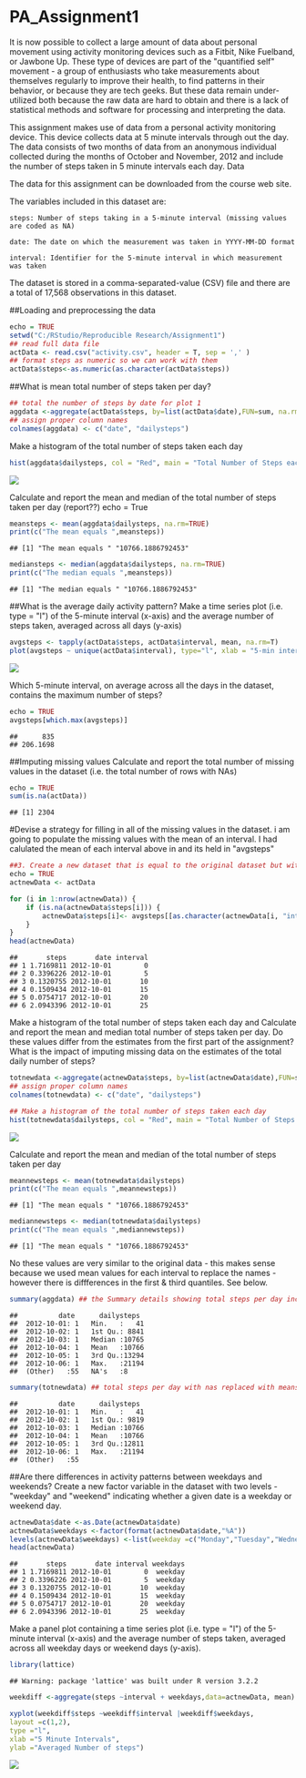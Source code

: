 # PA_Assignment1


It is now possible to collect a large amount of data about personal movement using activity monitoring devices such as a Fitbit, Nike Fuelband, or Jawbone Up. These type of devices are part of the "quantified self" movement - a group of enthusiasts who take measurements about themselves regularly to improve their health, to find patterns in their behavior, or because they are tech geeks. But these data remain under-utilized both because the raw data are hard to obtain and there is a lack of statistical methods and software for processing and interpreting the data.

This assignment makes use of data from a personal activity monitoring device. This device collects data at 5 minute intervals through out the day. The data consists of two months of data from an anonymous individual collected during the months of October and November, 2012 and include the number of steps taken in 5 minute intervals each day.
Data

The data for this assignment can be downloaded from the course web site.

The variables included in this dataset are:

    steps: Number of steps taking in a 5-minute interval (missing values are coded as NA)

    date: The date on which the measurement was taken in YYYY-MM-DD format

    interval: Identifier for the 5-minute interval in which measurement was taken

The dataset is stored in a comma-separated-value (CSV) file and there are a total of 17,568 observations in this dataset.

##Loading and preprocessing the data


```r
echo = TRUE
setwd("C:/RStudio/Reproducible Research/Assignment1")
## read full data file
actData <- read.csv("activity.csv", header = T, sep = ',' )
## format steps as numeric so we can work with them
actData$steps<-as.numeric(as.character(actData$steps))
```

##What is mean total number of steps taken per day?

```r
## total the number of steps by date for plot 1
aggdata <-aggregate(actData$steps, by=list(actData$date),FUN=sum, na.rm=FALSE)
## assign proper column names
colnames(aggdata) <- c("date", "dailysteps")
```

 Make a histogram of the total number of steps taken each day

```r
hist(aggdata$dailysteps, col = "Red", main = "Total Number of Steps each Day", xlab = "Total Steps")
```

![](PA1_template_files/figure-html/unnamed-chunk-3-1.png) 

Calculate and report the mean and median of the total number of steps taken per day (report??)
echo = True

```r
meansteps <- mean(aggdata$dailysteps, na.rm=TRUE)
print(c("The mean equals ",meansteps))
```

```
## [1] "The mean equals " "10766.1886792453"
```

```r
mediansteps <- median(aggdata$dailysteps, na.rm=TRUE)
print(c("The median equals ",meansteps))
```

```
## [1] "The median equals " "10766.1886792453"
```

##What is the average daily activity pattern?
Make a time series plot (i.e. type = "l") of the 5-minute interval (x-axis) and the average number of steps taken, averaged across all days (y-axis)

```r
avgsteps <- tapply(actData$steps, actData$interval, mean, na.rm=T)
plot(avgsteps ~ unique(actData$interval), type="l", xlab = "5-min interval")
```

![](PA1_template_files/figure-html/unnamed-chunk-5-1.png) 

Which 5-minute interval, on average across all the days in the dataset, contains the maximum number of steps?

```r
echo = TRUE
avgsteps[which.max(avgsteps)]
```

```
##      835 
## 206.1698
```
##Imputing missing values
Calculate and report the total number of missing values in the dataset (i.e. the total number of rows with NAs)

```r
echo = TRUE
sum(is.na(actData))
```

```
## [1] 2304
```
#Devise a strategy for filling in all of the missing values in the dataset.
i am going to populate the missing values with the mean of an interval. I had calulated the mean of each
interval above in and its held in "avgsteps"

```r
##3. Create a new dataset that is equal to the original dataset but with the missing data filled in.
echo = TRUE
actnewData <- actData

for (i in 1:nrow(actnewData)) {
    if (is.na(actnewData$steps[i])) {
        actnewData$steps[i]<- avgsteps[[as.character(actnewData[i, "interval"])]]
    }
}
head(actnewData)
```

```
##       steps       date interval
## 1 1.7169811 2012-10-01        0
## 2 0.3396226 2012-10-01        5
## 3 0.1320755 2012-10-01       10
## 4 0.1509434 2012-10-01       15
## 5 0.0754717 2012-10-01       20
## 6 2.0943396 2012-10-01       25
```
Make a histogram of the total number of steps taken each day and Calculate and report the mean and median total number of steps taken per day. Do these values differ from the estimates from the first part of the assignment? What is the impact of imputing missing data on the estimates of the total daily number of steps?

```r
totnewdata <-aggregate(actnewData$steps, by=list(actnewData$date),FUN=sum, na.rm=FALSE)
## assign proper column names
colnames(totnewdata) <- c("date", "dailysteps")

## Make a histogram of the total number of steps taken each day
hist(totnewdata$dailysteps, col = "Red", main = "Total Number of Steps (with added missing values)", xlab = "Total Steps")
```

![](PA1_template_files/figure-html/unnamed-chunk-9-1.png) 

Calculate and report the mean and median of the total number of steps taken per day

```r
meannewsteps <- mean(totnewdata$dailysteps)
print(c("The mean equals ",meannewsteps))
```

```
## [1] "The mean equals " "10766.1886792453"
```

```r
mediannewsteps <- median(totnewdata$dailysteps)
print(c("The mean equals ",mediannewsteps))
```

```
## [1] "The mean equals " "10766.1886792453"
```
No these values are very similar to the original data - this makes sense because we used mean values for each interval to replace the names - however there is diffferences in the first & third quantiles. See below.

```r
summary(aggdata) ## the Summary details showing total steps per day including na's
```

```
##          date      dailysteps   
##  2012-10-01: 1   Min.   :   41  
##  2012-10-02: 1   1st Qu.: 8841  
##  2012-10-03: 1   Median :10765  
##  2012-10-04: 1   Mean   :10766  
##  2012-10-05: 1   3rd Qu.:13294  
##  2012-10-06: 1   Max.   :21194  
##  (Other)   :55   NA's   :8
```

```r
summary(totnewdata) ## total steps per day with nas replaced with means of intervals
```

```
##          date      dailysteps   
##  2012-10-01: 1   Min.   :   41  
##  2012-10-02: 1   1st Qu.: 9819  
##  2012-10-03: 1   Median :10766  
##  2012-10-04: 1   Mean   :10766  
##  2012-10-05: 1   3rd Qu.:12811  
##  2012-10-06: 1   Max.   :21194  
##  (Other)   :55
```
##Are there differences in activity patterns between weekdays and weekends?
Create a new factor variable in the dataset with two levels - "weekday" and "weekend" indicating whether a given date is a weekday or weekend day.

```r
actnewData$date <-as.Date(actnewData$date)
actnewData$weekdays <-factor(format(actnewData$date,"%A"))
levels(actnewData$weekdays) <-list(weekday =c("Monday","Tuesday","Wednesday","Thursday","Friday"),weekend =c("Saturday","Sunday"))
head(actnewData)
```

```
##       steps       date interval weekdays
## 1 1.7169811 2012-10-01        0  weekday
## 2 0.3396226 2012-10-01        5  weekday
## 3 0.1320755 2012-10-01       10  weekday
## 4 0.1509434 2012-10-01       15  weekday
## 5 0.0754717 2012-10-01       20  weekday
## 6 2.0943396 2012-10-01       25  weekday
```
Make a panel plot containing a time series plot (i.e. type = "l") of the 5-minute interval (x-axis) and the average number of steps taken, averaged across all weekday days or weekend days (y-axis).

```r
library(lattice)
```

```
## Warning: package 'lattice' was built under R version 3.2.2
```

```r
weekdiff <-aggregate(steps ~interval + weekdays,data=actnewData, mean)

xyplot(weekdiff$steps ~weekdiff$interval |weekdiff$weekdays,
layout =c(1,2),
type ="l",
xlab ="5 Minute Intervals",
ylab ="Averaged Number of steps")
```

![](PA1_template_files/figure-html/unnamed-chunk-13-1.png) 
